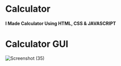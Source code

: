 # Calculator
#### I Made Calculator Using HTML, CSS &amp; JAVASCRIPT

# Calculator GUI   
![Screenshot (35)](https://user-images.githubusercontent.com/89243145/198873052-851e254d-5de3-4034-a741-193d6eeab911.png)